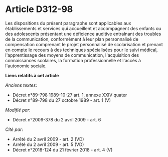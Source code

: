 # Article D312-98

Les dispositions du présent paragraphe sont applicables aux établissements et services qui accueillent et accompagnent des
enfants ou des adolescents présentant une déficience auditive entraînant des troubles de la communication, conformément à
leur plan personnalisé de compensation comprenant le projet personnalisé de scolarisation et prenant en compte le recours à
des techniques spécialisées pour le suivi médical, l'apprentissage des moyens de communication, l'acquisition des
connaissances scolaires, la formation professionnelle et l'accès à l'autonomie sociale.

**Liens relatifs à cet article**

_Anciens textes_:

  - Décret n°89-798 1989-10-27 art. 1, annexe XXIV quater
  - Décret n°89-798 du 27 octobre 1989 - art. 1 (V)

_Modifié par_:

  - Décret n°2009-378 du 2 avril 2009 - art. 6

_Cité par_:

  - Arrêté du 2 avril 2009 - art. 2 (VD)
  - Arrêté du 2 avril 2009 - art. 5 (VD)
  - Décret n°2018-124 du 21 février 2018 - art. 4 (V)
